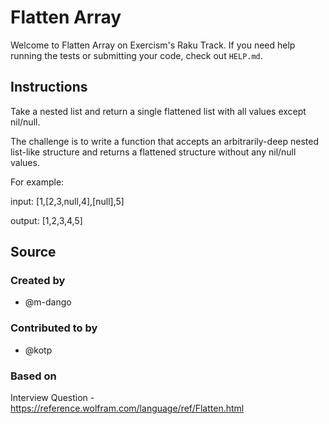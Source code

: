 # Flatten Array

Welcome to Flatten Array on Exercism's Raku Track.
If you need help running the tests or submitting your code, check out `HELP.md`.

## Instructions

Take a nested list and return a single flattened list with all values except nil/null.

The challenge is to write a function that accepts an arbitrarily-deep nested list-like structure and returns a flattened structure without any nil/null values.

For example:

input: [1,[2,3,null,4],[null],5]

output: [1,2,3,4,5]

## Source

### Created by

- @m-dango

### Contributed to by

- @kotp

### Based on

Interview Question - https://reference.wolfram.com/language/ref/Flatten.html